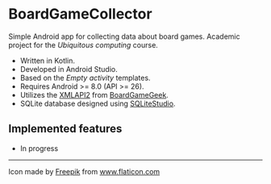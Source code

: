 # BoardGameCollector
Simple Android app for collecting data about board games. Academic project for the *Ubiquitous computing* course.
* Written in Kotlin.
* Developed in Android Studio.
* Based on the *Empty activity* templates.
* Requires Android >= 8.0 (API >= 26).
* Utilizes the <a href="https://boardgamegeek.com/wiki/page/BGG_XML_API2" title="BoardGameGeek">XMLAPI2</a> from <a href="https://boardgamegeek.com/" title="BoardGameGeek">BoardGameGeek</a>.
* SQLite database designed using <a href="https://sqlitestudio.pl/" title="SQLiteStudio">SQLiteStudio</a>.

## Implemented features
* In progress

___
Icon made by <a href="https://www.freepik.com" title="Freepik">Freepik</a> from <a href="https://www.flaticon.com/" title="Flaticon">www.flaticon.com</a>
